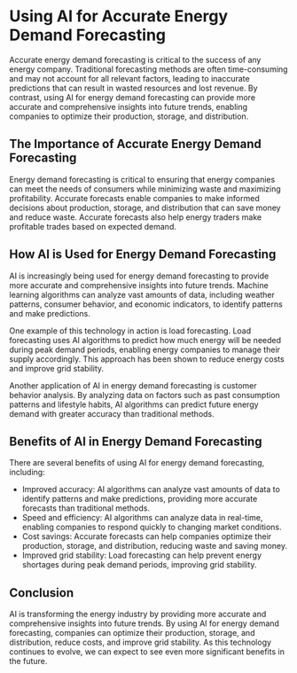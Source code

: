 Using AI for Accurate Energy Demand Forecasting
==============================================================================================================

Accurate energy demand forecasting is critical to the success of any energy company. Traditional forecasting methods are often time-consuming and may not account for all relevant factors, leading to inaccurate predictions that can result in wasted resources and lost revenue. By contrast, using AI for energy demand forecasting can provide more accurate and comprehensive insights into future trends, enabling companies to optimize their production, storage, and distribution.

The Importance of Accurate Energy Demand Forecasting
----------------------------------------------------

Energy demand forecasting is critical to ensuring that energy companies can meet the needs of consumers while minimizing waste and maximizing profitability. Accurate forecasts enable companies to make informed decisions about production, storage, and distribution that can save money and reduce waste. Accurate forecasts also help energy traders make profitable trades based on expected demand.

How AI is Used for Energy Demand Forecasting
--------------------------------------------

AI is increasingly being used for energy demand forecasting to provide more accurate and comprehensive insights into future trends. Machine learning algorithms can analyze vast amounts of data, including weather patterns, consumer behavior, and economic indicators, to identify patterns and make predictions.

One example of this technology in action is load forecasting. Load forecasting uses AI algorithms to predict how much energy will be needed during peak demand periods, enabling energy companies to manage their supply accordingly. This approach has been shown to reduce energy costs and improve grid stability.

Another application of AI in energy demand forecasting is customer behavior analysis. By analyzing data on factors such as past consumption patterns and lifestyle habits, AI algorithms can predict future energy demand with greater accuracy than traditional methods.

Benefits of AI in Energy Demand Forecasting
-------------------------------------------

There are several benefits of using AI for energy demand forecasting, including:

* Improved accuracy: AI algorithms can analyze vast amounts of data to identify patterns and make predictions, providing more accurate forecasts than traditional methods.
* Speed and efficiency: AI algorithms can analyze data in real-time, enabling companies to respond quickly to changing market conditions.
* Cost savings: Accurate forecasts can help companies optimize their production, storage, and distribution, reducing waste and saving money.
* Improved grid stability: Load forecasting can help prevent energy shortages during peak demand periods, improving grid stability.

Conclusion
----------

AI is transforming the energy industry by providing more accurate and comprehensive insights into future trends. By using AI for energy demand forecasting, companies can optimize their production, storage, and distribution, reduce costs, and improve grid stability. As this technology continues to evolve, we can expect to see even more significant benefits in the future.
